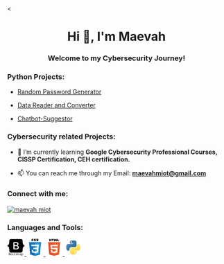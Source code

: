 <<h1 align="center">Hi 👋, I'm Maevah</h1>
<h3 align="center">Welcome to my Cybersecurity Journey!</h3>

<h3 align="left"> Python Projects: </h3>

- [Random Password Generator](https://github.com/MiotLGMaevah/Random-Password-Generator-)

- [Data Reader and Converter](https://github.com/MiotLGMaevah/Read)

- [Chatbot-Suggestor](https://github.com/MiotLGMaevah/Chatbot-suggestor)

<h3 align="left"> Cybersecurity related Projects:</h3>

- 🌱 I’m currently learning **Google Cybersecurity Professional Courses, CISSP Certification, CEH certification.**

- 📫 You can reach me through my Email: **maevahmiot@gmail.com**

<h3 align="left">Connect with me:</h3>
<p align="left">
<a href="https://linkedin.com/in/maevah miot" target="blank"><img align="center" src="https://raw.githubusercontent.com/rahuldkjain/github-profile-readme-generator/master/src/images/icons/Social/linked-in-alt.svg" alt="maevah miot" height="30" width="40" /></a>
</p>

<h3 align="left">Languages and Tools:</h3>
<p align="left"> <a href="https://getbootstrap.com" target="_blank" rel="noreferrer"> <img src="https://raw.githubusercontent.com/devicons/devicon/master/icons/bootstrap/bootstrap-plain-wordmark.svg" alt="bootstrap" width="40" height="40"/> </a> <a href="https://www.w3schools.com/css/" target="_blank" rel="noreferrer"> <img src="https://raw.githubusercontent.com/devicons/devicon/master/icons/css3/css3-original-wordmark.svg" alt="css3" width="40" height="40"/> </a> <a href="https://www.w3.org/html/" target="_blank" rel="noreferrer"> <img src="https://raw.githubusercontent.com/devicons/devicon/master/icons/html5/html5-original-wordmark.svg" alt="html5" width="40" height="40"/> </a> <a href="https://www.python.org" target="_blank" rel="noreferrer"> <img src="https://raw.githubusercontent.com/devicons/devicon/master/icons/python/python-original.svg" alt="python" width="40" height="40"/> </a> </p>
